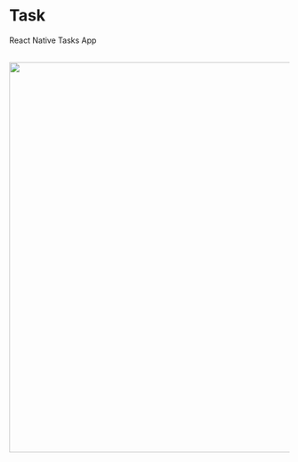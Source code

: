 # Task
React Native Tasks App


<br>
<img height="700" src="https://github.com/OdongoWaga/Taks/blob/master/assets/Jul-26-2019%2022-02-16.gif" />
 <br>
